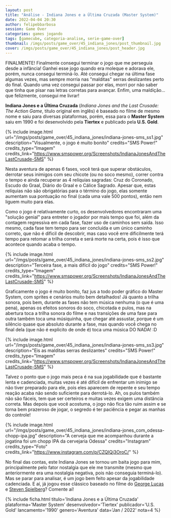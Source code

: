 ```yaml
---
layout: post
title: "Análise - Indiana Jones e a Última Cruzada (Master System)"
date: 2022-04-04 20:30
author: felipebbarbosa
session: Game Over
categories: games jogando
tags: [gamecube, categoria-analise, serie-game-over]
thumbnail: /imgs/posts/game_over/45_indiana_jones/post_thumbnail.jpg
cover: /imgs/posts/game_over/45_indiana_jones/post_header.jpg
---
```


FINALMENTE! Finalmente consegui terminar o jogo que me perseguia desde a infância! Ganhei esse jogo quando era moleque e adorava ele, porém, nunca consegui terminá-lo. Até consegui chegar na última fase algumas vezes, mas sempre morria nas "malditas" serras deslizantes perto do final. Quando uma vez consegui passar por elas, morri por não saber que tinha que pisar nas letras corretas para avançar. Enfim, uma maldição... que felizmente, consegui me livrar!

<!--more-->

**Indiana Jones e a Última Cruzada** (*Indiana Jones and the Last Crusade: The Action Game*, título original em inglês) é baseado no filme de mesmo nome e saiu para diversas plataformas, porém, essa para o **Master System** saiu em 1990 e foi desenvolvido pela **Tiertex** e publicado pela **U.S. Gold**.

{% include image.html
    url="/imgs/posts/game_over/45_indiana_jones/indiana-jones-sms_ss1.jpg"
    description="Visualmente, o jogo é muito bonito"
    credits="SMS Power!"
    credits_type="Imagem"
    credits_link="https://www.smspower.org/Screenshots/IndianaJonesAndTheLastCrusade-SMS" %}

Nesta aventura de apenas 6 fases, você terá que superar obstáculos, derrotar seus inimigos com seu chicote (ou no soco mesmo), correr contra o tempo e ainda recuperar as 4 relíquias sagradas: Cruz do Coronado, Escudo do Graal, Diário do Graal e o Cálice Sagrado. Apesar que, estas relíquias não são obrigatórias para o término do jogo, elas somente aumentam sua pontuação no final (cada uma vale 500 pontos), então nem liguem muito para elas.

Como o jogo é relativamente curto, os desenvolvedores encontraram uma "solução genial" para entreter o jogador por mais tempo que foi, além da contagem regressiva em cada fase, fazer uso de caminhos sem saída. Isso mesmo, cada fase tem tempo para ser concluída e um único caminho correto, que não é díficil de descobrir, mas caso você erre dificilmente terá tempo para retomar a trilha correta e será morte na certa, pois é isso que acontece quando acaba o tempo.

{% include image.html
    url="/imgs/posts/game_over/45_indiana_jones/indiana-jones-sms_ss2.jpg"
    description="Terceira fase, a mais difícil do jogo"
    credits="SMS Power!"
    credits_type="Imagem"
    credits_link="https://www.smspower.org/Screenshots/IndianaJonesAndTheLastCrusade-SMS" %}

Graficamente o jogo é muito bonito, faz jus a todo poder gráfico do Master System, com sprites e cenários muito bem detalhados! Já quanto a trilha sonora, pois bem, durante as fases não tem música nenhuma (o que é uma pena), apenas os efeitos sonoros do soco, chicotada e pulos, mas na abertura toca a trilha sonora do filme e nas transições de uma fase para outra também toca uma músiquinha, que chegar até assustar, porque é um silêncio quase que absoluto durante a fase, mas quando você chega no final dela (que não é explicito de onde é) toca uma música DO NADA! :D

{% include image.html
    url="/imgs/posts/game_over/45_indiana_jones/indiana-jones-sms_ss3.jpg"
    description="Eis as malditas serras deslizantes"
    credits="SMS Power!"
    credits_type="Imagem"
    credits_link="https://www.smspower.org/Screenshots/IndianaJonesAndTheLastCrusade-SMS" %}

Talvez o ponto que o jogo mais peca é na sua jogabilidade que é bastante lenta e cadenciada, muitas vezes é até difícil de enfrentar um inimigo se não tiver preparado para ele, pois eles aparecem de repente e seu tempo reação acaba não sendo suficiente para derrotá-lo. Ah, os pulos também não são fáceis, tem que ser certeiros e muitas vezes exigem uma distância correta. Mas depois que você acostuma, o jogo não fica tão ruim assim e se torna bem prazeroso de jogar, o segredo é ter paciência e pegar as manhas do controle!

{% include image.html
    url="/imgs/posts/game_over/45_indiana_jones/indiana-jones_com_odessa-chopp-ipa.jpg"
    description="A cerveja que me acompanhou durante a jogatina foi um chopp IPA da cervejaria Odessa"
    credits="Instagram"
    credits_type="Foto"
    credits_link="https://www.instagram.com/p/CZQIQj3OroC/" %}

No final das contas, este Indiana Jones se tornou um baita jogo para mim, principalmente pelo fator nostalgia que ele me transmite (mesmo que anteriormente era uma nostalgia negativa, pois não conseguia terminá-lo). Mas se parar para analisar, é um jogo bem feito apesar da jogabilidade cadenciada. E aí, já jogou esse clássico baseado no filme do [George Lucas](https://pt.wikipedia.org/wiki/George_Lucas) e [Steven Spielberg](https://pt.wikipedia.org/wiki/Steven_Spielberg)? Comente aí!

{% include ficha.html
  titulo='Indiana Jones e a Última Cruzada'
  plataforma='Master System'
  desenvolvedor='Tiertex'
  publicador='U.S. Gold'
  lancamento='1990'
  genero='Aventura'
  data='Jan / 2022'
  nota=4 %}


